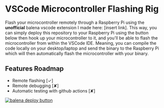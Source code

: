# VSCode Microcontroller Flashing Rig

Flash your microcontroller remotely through a Raspberry Pi using the **unofficial** balena vscode extension I made here: [insert link]. This way, you can simply deploy this repository to your Raspberry Pi using the button below then hook up your microcontroller to it, and you'll be able to flash the microcontroller from within the VSCode IDE. Meaning, you can compile the code locally on your desktop/laptop and send the binary to the Raspberry Pi which will then automatically flash the microcontroller with your binary. 

## Features Roadmap
- Remote flashing [✓]
- Remote debugging [✘]
- Automatic testing with github actions [✘]


[![balena deploy button](https://www.balena.io/deploy.svg)](https://dashboard.balena-cloud.com/deploy?repoUrl=https://github.com/COTASPAR/vscode-microcontroller-rig)

